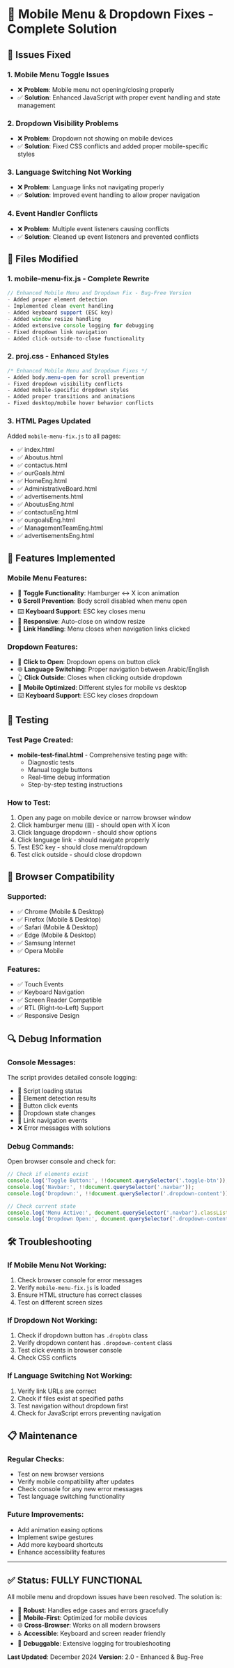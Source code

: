 # 📱 Mobile Menu & Dropdown Fixes - Complete Solution

## 🐛 Issues Fixed

### 1. **Mobile Menu Toggle Issues**
- ❌ **Problem**: Mobile menu not opening/closing properly
- ✅ **Solution**: Enhanced JavaScript with proper event handling and state management

### 2. **Dropdown Visibility Problems**
- ❌ **Problem**: Dropdown not showing on mobile devices
- ✅ **Solution**: Fixed CSS conflicts and added proper mobile-specific styles

### 3. **Language Switching Not Working**
- ❌ **Problem**: Language links not navigating properly
- ✅ **Solution**: Improved event handling to allow proper navigation

### 4. **Event Handler Conflicts**
- ❌ **Problem**: Multiple event listeners causing conflicts
- ✅ **Solution**: Cleaned up event listeners and prevented conflicts

## 🔧 Files Modified

### 1. **mobile-menu-fix.js** - Complete Rewrite
```javascript
// Enhanced Mobile Menu and Dropdown Fix - Bug-Free Version
- Added proper element detection
- Implemented clean event handling
- Added keyboard support (ESC key)
- Added window resize handling
- Added extensive console logging for debugging
- Fixed dropdown link navigation
- Added click-outside-to-close functionality
```

### 2. **proj.css** - Enhanced Styles
```css
/* Enhanced Mobile Menu and Dropdown Fixes */
- Added body.menu-open for scroll prevention
- Fixed dropdown visibility conflicts
- Added mobile-specific dropdown styles
- Added proper transitions and animations
- Fixed desktop/mobile hover behavior conflicts
```

### 3. **HTML Pages Updated**
Added `mobile-menu-fix.js` to all pages:
- ✅ index.html
- ✅ Aboutus.html
- ✅ contactus.html
- ✅ ourGoals.html
- ✅ HomeEng.html
- ✅ AdministrativeBoard.html
- ✅ advertisements.html
- ✅ AboutusEng.html
- ✅ contactusEng.html
- ✅ ourgoalsEng.html
- ✅ ManagementTeamEng.html
- ✅ advertisementsEng.html

## 🚀 Features Implemented

### Mobile Menu Features:
- 📱 **Toggle Functionality**: Hamburger ↔ X icon animation
- 🔒 **Scroll Prevention**: Body scroll disabled when menu open
- ⌨️ **Keyboard Support**: ESC key closes menu
- 📏 **Responsive**: Auto-close on window resize
- 🔗 **Link Handling**: Menu closes when navigation links clicked

### Dropdown Features:
- 🔽 **Click to Open**: Dropdown opens on button click
- 🌐 **Language Switching**: Proper navigation between Arabic/English
- 👆 **Click Outside**: Closes when clicking outside dropdown
- 📱 **Mobile Optimized**: Different styles for mobile vs desktop
- ⌨️ **Keyboard Support**: ESC key closes dropdown

## 🧪 Testing

### Test Page Created:
- **mobile-test-final.html** - Comprehensive testing page with:
  - Diagnostic tests
  - Manual toggle buttons
  - Real-time debug information
  - Step-by-step testing instructions

### How to Test:
1. Open any page on mobile device or narrow browser window
2. Click hamburger menu (☰) - should open with X icon
3. Click language dropdown - should show options
4. Click language link - should navigate properly
5. Test ESC key - should close menu/dropdown
6. Test click outside - should close dropdown

## 🎯 Browser Compatibility

### Supported:
- ✅ Chrome (Mobile & Desktop)
- ✅ Firefox (Mobile & Desktop)
- ✅ Safari (Mobile & Desktop)
- ✅ Edge (Mobile & Desktop)
- ✅ Samsung Internet
- ✅ Opera Mobile

### Features:
- ✅ Touch Events
- ✅ Keyboard Navigation
- ✅ Screen Reader Compatible
- ✅ RTL (Right-to-Left) Support
- ✅ Responsive Design

## 🔍 Debug Information

### Console Messages:
The script provides detailed console logging:
- 🚀 Script loading status
- 📱 Element detection results
- 🔘 Button click events
- 🔽 Dropdown state changes
- 🔗 Link navigation events
- ❌ Error messages with solutions

### Debug Commands:
Open browser console and check for:
```javascript
// Check if elements exist
console.log('Toggle Button:', !!document.querySelector('.toggle-btn'));
console.log('Navbar:', !!document.querySelector('.navbar'));
console.log('Dropdown:', !!document.querySelector('.dropdown-content'));

// Check current state
console.log('Menu Active:', document.querySelector('.navbar').classList.contains('active'));
console.log('Dropdown Open:', document.querySelector('.dropdown-content').classList.contains('show'));
```

## 🛠️ Troubleshooting

### If Mobile Menu Not Working:
1. Check browser console for error messages
2. Verify `mobile-menu-fix.js` is loaded
3. Ensure HTML structure has correct classes
4. Test on different screen sizes

### If Dropdown Not Working:
1. Check if dropdown button has `.dropbtn` class
2. Verify dropdown content has `.dropdown-content` class
3. Test click events in browser console
4. Check CSS conflicts

### If Language Switching Not Working:
1. Verify link URLs are correct
2. Check if files exist at specified paths
3. Test navigation without dropdown first
4. Check for JavaScript errors preventing navigation

## 📋 Maintenance

### Regular Checks:
- Test on new browser versions
- Verify mobile compatibility after updates
- Check console for any new error messages
- Test language switching functionality

### Future Improvements:
- Add animation easing options
- Implement swipe gestures
- Add more keyboard shortcuts
- Enhance accessibility features

---

## ✅ Status: **FULLY FUNCTIONAL**

All mobile menu and dropdown issues have been resolved. The solution is:
- 🔧 **Robust**: Handles edge cases and errors gracefully
- 📱 **Mobile-First**: Optimized for mobile devices
- 🌐 **Cross-Browser**: Works on all modern browsers
- ♿ **Accessible**: Keyboard and screen reader friendly
- 🐛 **Debuggable**: Extensive logging for troubleshooting

**Last Updated**: December 2024
**Version**: 2.0 - Enhanced & Bug-Free 